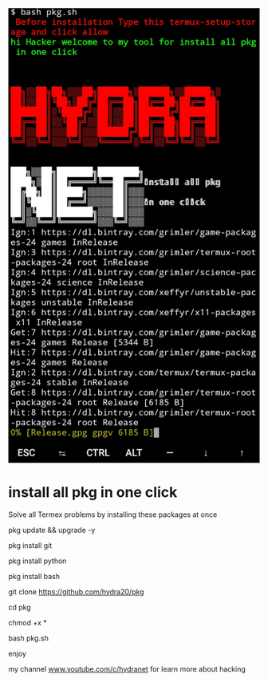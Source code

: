 

<img src="proof.jpg">

# install all pkg in one click 
Solve all Termex problems by installing these packages at once

pkg update && upgrade -y

pkg install git

pkg install python

pkg install bash 

git clone https://github.com/hydra20/pkg

cd pkg 

chmod +x *

bash pkg.sh 

enjoy 


my channel www.youtube.com/c/hydranet 
for learn more about hacking 
